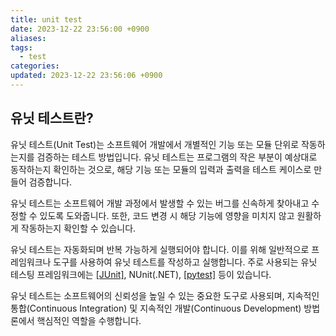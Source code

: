 ```yaml
---
title: unit test
date: 2023-12-22 23:56:00 +0900
aliases: 
tags:
  - test
categories: 
updated: 2023-12-22 23:56:06 +0900
---
```


## 유닛 테스트란?

유닛 테스트(Unit Test)는 소프트웨어 개발에서 개별적인 기능 또는 모듈 단위로 작동하는지를 검증하는 테스트 방법입니다. 유닛 테스트는 프로그램의 작은 부분이 예상대로 동작하는지 확인하는 것으로, 해당 기능 또는 모듈의 입력과 출력을 테스트 케이스로 만들어 검증합니다.

유닛 테스트는 소프트웨어 개발 과정에서 발생할 수 있는 버그를 신속하게 찾아내고 수정할 수 있도록 도와줍니다. 또한, 코드 변경 시 해당 기능에 영향을 미치지 않고 원활하게 작동하는지 확인할 수 있습니다.

유닛 테스트는 자동화되며 반복 가능하게 실행되어야 합니다. 이를 위해 일반적으로 프레임워크나 도구를 사용하여 유닛 테스트를 작성하고 실행합니다. 주로 사용되는 유닛 테스팅 프레임워크에는 [[JUnit]]([[Java]]), NUnit(.NET), [[pytest]]([[Python]]) 등이 있습니다.

유닛 테스트는 소프트웨어의 신뢰성을 높일 수 있는 중요한 도구로 사용되며, 지속적인 통합(Continuous Integration) 및 지속적인 개발(Continuous Development) 방법론에서 핵심적인 역할을 수행합니다.
